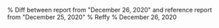 % Diff between report from "December 26, 2020" and reference report from "December 25, 2020"
% Reffy
% December 26, 2020


